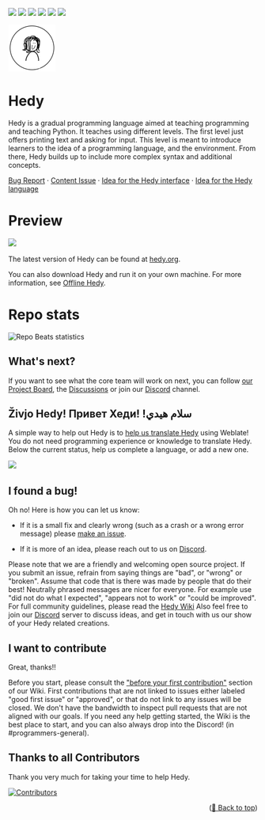 [![](https://zenodo.org/badge/226863521.svg)](https://zenodo.org/doi/10.5281/zenodo.10084456)
![](https://img.shields.io/github/commit-activity/m/hedyorg/hedy)
![](https://img.shields.io/github/last-commit/hedyorg/hedy)
![](https://img.shields.io/github/stars/hedyorg/hedy)
![](https://img.shields.io/github/contributors/hedyorg/hedy)
![](https://img.shields.io/github/issues/hedyorg/hedy)

![](static/images/Hedy-logo-96x96-round.png)
<div id="top"></div>

# Hedy

Hedy is a gradual programming language aimed at teaching programming and teaching Python. It teaches using different levels. The first level just offers printing text and asking for input. This level is meant to introduce learners to the idea of a programming language, and the environment. From there, Hedy builds up to include more complex syntax and additional concepts.

[Bug Report](https://github.com/hedyorg/hedy/issues/new?assignees=&labels=&projects=&template=bug_report.md&title=%5BBUG%5D) · [Content Issue](https://github.com/hedyorg/hedy/issues/new?assignees=&labels=&projects=&template=content.md&title=%5BCONTENT%5D) · [Idea for the Hedy interface](https://github.com/hedyorg/hedy/issues/new?assignees=&labels=&projects=&template=idea-for-the-hedy-interface.md&title=%5BUI+idea%5D) · [Idea for the Hedy language](https://github.com/hedyorg/hedy/issues/new?assignees=&labels=&projects=&template=idea-for-the-hedy-language.md&title=%5BLANGUAGE+idea%5D)

# Preview

![](https://user-images.githubusercontent.com/1003685/230636245-668ef2a1-c38b-47cf-84e4-0896ee6a72e8.png)

The latest version of Hedy can be found at [hedy.org](https://hedy.org).

You can also download Hedy and run it on your own machine. For more information, see [Offline Hedy](https://github.com/hedyorg/hedy/wiki/Offline-Hedy).

# Repo stats

![Repo Beats statistics](https://repobeats.axiom.co/api/embed/a3206e7c42293ee71446a7081b9c98636953501c.svg "Repobeats analytics image")

## What's next?

If you want to see what the core team will work on next, you can follow [our Project Board](https://github.com/orgs/hedyorg/projects/1/views/5), the [Discussions](https://github.com/hedyorg/hedy/discussions) or join our [Discord](https://discord.gg/8yY7dEme9r) channel.

## Živjo Hedy! Привет Хеди! !سلام هيدي

A simple way to help out Hedy is to [help us translate Hedy](https://github.com/hedyorg/hedy/wiki/Hedy-Translation-Tutorial) using Weblate! You do not need programming experience or knowledge to translate Hedy. Below the current status, help us complete a language, or add a new one.

[![](https://hosted.weblate.org/widgets/hedy/-/multi-auto.svg)](https://hosted.weblate.org/engage/hedy/)

## I found a bug!

Oh no! Here is how you can let us know:

* If it is a small fix and clearly wrong (such as a crash or a wrong error message) please [make an issue](https://github.com/hedyorg/hedy/issues/new/choose). 

* If it is more of an idea, please reach out to us on [Discord](https://discord.gg/8yY7dEme9r).

Please note that we are a friendly and welcoming open source project. If you submit an issue, refrain from saying things are "bad", or "wrong" or "broken". Assume that code that is there was made by people that do their best! Neutrally phrased messages are nicer for everyone. For example use "did not do what I expected", "appears not to work" or "could be improved". For full community guidelines, please read the [Hedy Wiki](https://github.com/hedyorg/hedy/wiki)
Also feel free to join our [Discord](https://discord.gg/8yY7dEme9r) server to discuss ideas, and get in touch with us our show of your Hedy related creations.

## I want to contribute 

Great, thanks!! 

Before you start, please consult the ["before your first contribution"](https://github.com/hedyorg/hedy/wiki#getting-started-on-your-first-contribution) section of our Wiki. First contributions that are not linked to issues either labeled "good first issue" or "approved", or that do not link to any issues will be closed. We don't have the bandwidth to inspect pull requests that are not aligned with our goals. If you need any help getting started, the Wiki is the best place to start, and you can also always drop into the Discord! (in #programmers-general).

## Thanks to all Contributors

Thank you very much for taking your time to help Hedy.

[![Contributors](https://contrib.rocks/image?repo=hedyorg/hedy)]([https://github.com/codemaniac-sahil/news-webapp-api](https://github.com/hedyorg/hedy)https://github.com/hedyorg/hedy/graphs/contributors)
<p align="right">(<a href="#top">🔼 Back to top</a>)</p>
